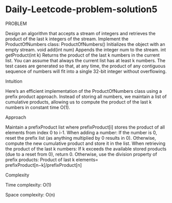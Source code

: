 # Daily-Leetcode-problem-solution5

PROBLEM

Design an algorithm that accepts a stream of integers and retrieves the product of the last k integers of the stream.
Implement the ProductOfNumbers class:
ProductOfNumbers() Initializes the object with an empty stream.
void add(int num) Appends the integer num to the stream.
int getProduct(int k) Returns the product of the last k numbers in the current list. You can assume that always the current list has at least k numbers.
The test cases are generated so that, at any time, the product of any contiguous sequence of numbers will fit into a single 32-bit integer without overflowing.

Intuition

Here’s an efficient implementation of the ProductOfNumbers class using a prefix product approach. Instead of storing all numbers, we maintain a list of cumulative products, allowing us to compute the product of the last k numbers in constant time O(1).

Approach

Maintain a prefixProduct list where prefixProduct[i] stores the product of all elements from index 0 to i-1.
When adding a number:
If the number is 0, reset the prefix list (as anything multiplied by 0 results in 0).
Otherwise, compute the new cumulative product and store it in the list.
When retrieving the product of the last k numbers:
If k exceeds the available stored products (due to a reset from 0), return 0.
Otherwise, use the division property of prefix products:
Product of last k elements= prefixProduct[n−k]/prefixProduct[n]
​

Complexity

Time complexity:
O(1)

Space complexity:
O(n)

 

